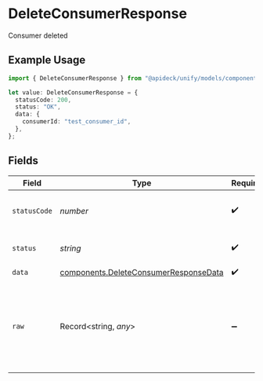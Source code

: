 # DeleteConsumerResponse

Consumer deleted

## Example Usage

```typescript
import { DeleteConsumerResponse } from "@apideck/unify/models/components";

let value: DeleteConsumerResponse = {
  statusCode: 200,
  status: "OK",
  data: {
    consumerId: "test_consumer_id",
  },
};
```

## Fields

| Field                                                                                          | Type                                                                                           | Required                                                                                       | Description                                                                                    | Example                                                                                        |
| ---------------------------------------------------------------------------------------------- | ---------------------------------------------------------------------------------------------- | ---------------------------------------------------------------------------------------------- | ---------------------------------------------------------------------------------------------- | ---------------------------------------------------------------------------------------------- |
| `statusCode`                                                                                   | *number*                                                                                       | :heavy_check_mark:                                                                             | HTTP Response Status Code                                                                      | 200                                                                                            |
| `status`                                                                                       | *string*                                                                                       | :heavy_check_mark:                                                                             | HTTP Response Status                                                                           | OK                                                                                             |
| `data`                                                                                         | [components.DeleteConsumerResponseData](../../models/components/deleteconsumerresponsedata.md) | :heavy_check_mark:                                                                             | N/A                                                                                            |                                                                                                |
| `raw`                                                                                          | Record<string, *any*>                                                                          | :heavy_minus_sign:                                                                             | Raw response from the integration when raw=true query param is provided                        |                                                                                                |